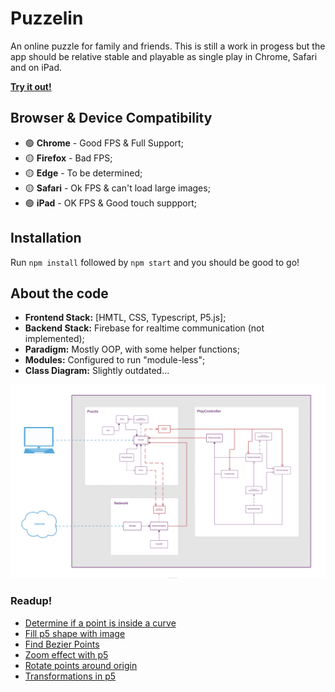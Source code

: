 # Puzzelin

An online puzzle for family and friends. This is still a work in progess but the app should be relative stable and playable as single play in Chrome, Safari and on iPad.

**[Try it out!](https://puzzelin.netlify.app)**

## Browser & Device Compatibility
- 🟢 **Chrome** - Good FPS & Full Support;
- 🟡 **Firefox** - Bad FPS;
- 🟡 **Edge** - To be determined;
- 🟡 **Safari** - Ok FPS & can't load large images;
- 🟢 **iPad** - OK FPS & Good touch suppport;

## Installation

Run `npm install` followed by `npm start` and you should be good to go!

## About the code
   * **Frontend Stack:** [HMTL, CSS, Typescript, P5.js];
   * **Backend Stack:** Firebase for realtime communication (not implemented);
   * **Paradigm:** Mostly OOP, with some helper functions;
   * **Modules:** Configured to run "module-less";
   * **Class Diagram:** Slightly outdated...

<img src="./documentation/puzzelin-uml.png">


### Readup!
* [Determine if a point is inside a curve](https://scicomp.stackexchange.com/questions/16343/how-to-determine-if-a-point-is-outside-or-inside-a-curve#:~:text=There's%20a%20simple%20test%20to,region%3B%20otherwise%2C%20it's%20outside.)
* [Fill p5 shape with image](https://stackoverflow.com/questions/60179313/how-to-fill-p5-js-shape-with-an-image)
* [Find Bezier Points](https://stackoverflow.com/questions/7715788/find-bezier-control-points-for-curve-passing-through-n-points)
* [Zoom effect with p5](https://stackoverflow.com/questions/57131714/create-zoom-effect-with-p5-js)
* [Rotate points around origin](https://stackoverflow.com/questions/45357715/how-to-rotate-point-around-another-one/45360970)
* [Transformations in p5](https://genekogan.com/code/p5js-transformations/)
